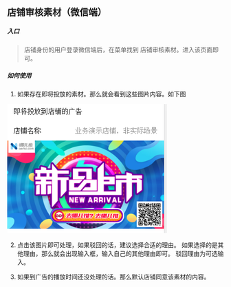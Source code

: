 ## 店铺审核素材（微信端）

##### 入口

> 店铺身份的用户登录微信端后，在菜单找到 店铺审核素材。进入该页面即可。


##### 如何使用

1. 如果存在即将投放的素材。那么就会看到这些图片内容。如下图
 
 ![](/assets/QQ截图20161209193419.png)

2. 点击该图片即可处理，如果驳回的话，建议选择合适的理由。 如果选择的是其他理由，那么就会出现输入框，输入自己的其他理由即可。 驳回理由为可选输入。

3. 如果到广告的播放时间还没处理的话。那么默认店铺同意该素材的内容。